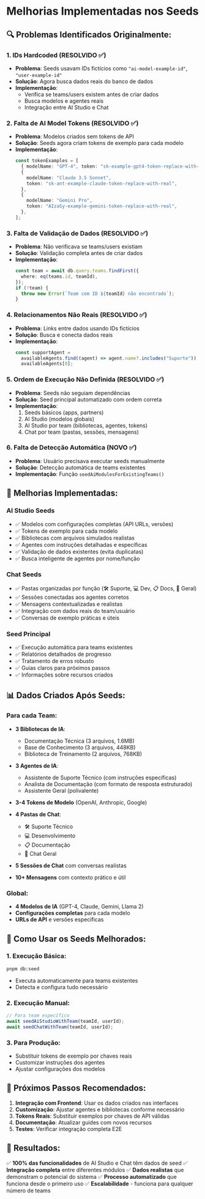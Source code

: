 # Melhorias Implementadas nos Seeds

## 🔍 **Problemas Identificados Originalmente:**

### **1. IDs Hardcoded (RESOLVIDO ✅)**

- **Problema**: Seeds usavam IDs fictícios como `"ai-model-example-id"`, `"user-example-id"`
- **Solução**: Agora busca dados reais do banco de dados
- **Implementação**:
  - Verifica se teams/users existem antes de criar dados
  - Busca modelos e agentes reais
  - Integração entre AI Studio e Chat

### **2. Falta de AI Model Tokens (RESOLVIDO ✅)**

- **Problema**: Modelos criados sem tokens de API
- **Solução**: Seeds agora criam tokens de exemplo para cada modelo
- **Implementação**:
  ```typescript
  const tokenExamples = [
    { modelName: "GPT-4", token: "sk-example-gpt4-token-replace-with-real" },
    {
      modelName: "Claude 3.5 Sonnet",
      token: "sk-ant-example-claude-token-replace-with-real",
    },
    {
      modelName: "Gemini Pro",
      token: "AIzaSy-example-gemini-token-replace-with-real",
    },
  ];
  ```

### **3. Falta de Validação de Dados (RESOLVIDO ✅)**

- **Problema**: Não verificava se teams/users existiam
- **Solução**: Validação completa antes de criar dados
- **Implementação**:
  ```typescript
  const team = await db.query.teams.findFirst({
    where: eq(teams.id, teamId),
  });
  if (!team) {
    throw new Error(`Team com ID ${teamId} não encontrado`);
  }
  ```

### **4. Relacionamentos Não Reais (RESOLVIDO ✅)**

- **Problema**: Links entre dados usando IDs fictícios
- **Solução**: Busca e conecta dados reais
- **Implementação**:
  ```typescript
  const supportAgent =
    availableAgents.find((agent) => agent.name?.includes("Suporte")) ||
    availableAgents[0];
  ```

### **5. Ordem de Execução Não Definida (RESOLVIDO ✅)**

- **Problema**: Seeds não seguiam dependências
- **Solução**: Seed principal automatizado com ordem correta
- **Implementação**:
  1. Seeds básicos (apps, partners)
  2. AI Studio (modelos globais)
  3. AI Studio por team (bibliotecas, agentes, tokens)
  4. Chat por team (pastas, sessões, mensagens)

### **6. Falta de Detecção Automática (NOVO ✅)**

- **Problema**: Usuário precisava executar seeds manualmente
- **Solução**: Detecção automática de teams existentes
- **Implementação**: Função `seedAiModulesForExistingTeams()`

## 🚀 **Melhorias Implementadas:**

### **AI Studio Seeds**

- ✅ Modelos com configurações completas (API URLs, versões)
- ✅ Tokens de exemplo para cada modelo
- ✅ Bibliotecas com arquivos simulados realistas
- ✅ Agentes com instruções detalhadas e específicas
- ✅ Validação de dados existentes (evita duplicatas)
- ✅ Busca inteligente de agentes por nome/função

### **Chat Seeds**

- ✅ Pastas organizadas por função (🛠️ Suporte, 💻 Dev, 📋 Docs, 💬 Geral)
- ✅ Sessões conectadas aos agentes corretos
- ✅ Mensagens contextualizadas e realistas
- ✅ Integração com dados reais do team/usuário
- ✅ Conversas de exemplo práticas e úteis

### **Seed Principal**

- ✅ Execução automática para teams existentes
- ✅ Relatórios detalhados de progresso
- ✅ Tratamento de erros robusto
- ✅ Guias claros para próximos passos
- ✅ Informações sobre recursos criados

## 📊 **Dados Criados Após Seeds:**

### **Para cada Team:**

- **3 Bibliotecas de IA**:

  - Documentação Técnica (3 arquivos, 1.6MB)
  - Base de Conhecimento (3 arquivos, 448KB)
  - Biblioteca de Treinamento (2 arquivos, 768KB)

- **3 Agentes de IA**:

  - Assistente de Suporte Técnico (com instruções específicas)
  - Analista de Documentação (com formato de resposta estruturado)
  - Assistente Geral (polivalente)

- **3-4 Tokens de Modelo** (OpenAI, Anthropic, Google)

- **4 Pastas de Chat**:

  - 🛠️ Suporte Técnico
  - 💻 Desenvolvimento
  - 📋 Documentação
  - 💬 Chat Geral

- **5 Sessões de Chat** com conversas realistas

- **10+ Mensagens** com contexto prático e útil

### **Global:**

- **4 Modelos de IA** (GPT-4, Claude, Gemini, Llama 2)
- **Configurações completas** para cada modelo
- **URLs de API** e versões específicas

## 🔧 **Como Usar os Seeds Melhorados:**

### **1. Execução Básica:**

```bash
pnpm db:seed
```

- Executa automaticamente para teams existentes
- Detecta e configura tudo necessário

### **2. Execução Manual:**

```typescript
// Para team específico
await seedAiStudioWithTeam(teamId, userId);
await seedChatWithTeam(teamId, userId);
```

### **3. Para Produção:**

- Substituir tokens de exemplo por chaves reais
- Customizar instruções dos agentes
- Ajustar configurações dos modelos

## 📝 **Próximos Passos Recomendados:**

1. **Integração com Frontend**: Usar os dados criados nas interfaces
2. **Customização**: Ajustar agentes e bibliotecas conforme necessário
3. **Tokens Reais**: Substituir exemplos por chaves de API válidas
4. **Documentação**: Atualizar guides com novos recursos
5. **Testes**: Verificar integração completa E2E

## 🎯 **Resultados:**

✅ **100% das funcionalidades** de AI Studio e Chat têm dados de seed
✅ **Integração completa** entre diferentes módulos
✅ **Dados realistas** que demonstram o potencial do sistema
✅ **Processo automatizado** que funciona desde o primeiro uso
✅ **Escalabilidade** - funciona para qualquer número de teams
